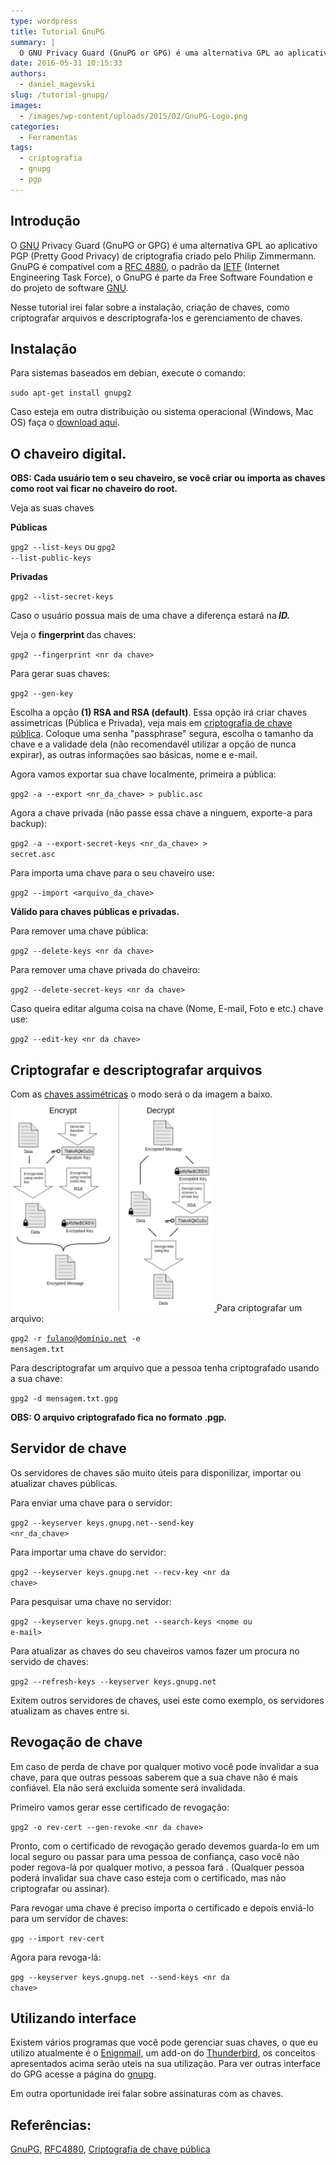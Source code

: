 ```yaml
---
type: wordpress
title: Tutorial GnuPG
summary: |
  O GNU Privacy Guard (GnuPG or GPG) é uma alternativa GPL ao aplicativo PGP (Pretty Good Privacy) de criptografia criado pelo Philip Zimmermann. GnuPG é compatível com a RFC 4880, o padrão da IETF (Internet Engineering Task Force), o GnuPG é parte da Free Software Foundation e do projeto de software GNU.
date: 2016-05-31 10:15:33
authors:
  - daniel_magevski
slug: /tutorial-gnupg/
images:
  - /images/wp-content/uploads/2015/02/GnuPG-Logo.png
categories:
  - Ferramentas
tags:
  - criptografia
  - gnupg
  - pgp
---
```


<h2>Introdução</h2>
O <a href="http://gnupg.org">GNU</a> Privacy Guard (GnuPG or GPG) é uma alternativa GPL ao aplicativo PGP (Pretty Good Privacy) de criptografia criado pelo Philip Zimmermann. GnuPG é compatível com a <a href="https://tools.ietf.org/html/rfc4880">RFC 4880</a>, o padrão da <a href="https://www.ietf.org/">IETF</a> (Internet Engineering Task Force), o GnuPG é parte da Free Software Foundation e do projeto de software <a href="https://www.gnu.org/">GNU</a>.

Nesse tutorial irei falar sobre a instalação, criação de chaves, como criptografar arquivos e descriptografa-los e gerenciamento de chaves.
<!--more-->

<h2>Instalação</h2>
Para sistemas baseados em debian, execute o comando:<em> </em>

<code>sudo apt-get install gnupg2</code>

Caso esteja em outra distribuição ou sistema operacional (Windows, Mac OS) faça o <a href="https://www.gnupg.org/download/index.html" target="_blank">download aqui</a>.
<h2><strong>O chaveiro digital.</strong></h2>
<strong>OBS: Cada usuário tem o seu chaveiro, se você criar ou importa as chaves como root vai ficar no chaveiro do root.</strong>

Veja as suas chaves

<strong>Públicas</strong>

<code>gpg2 --list-keys</code> ou <code>gpg2 --list-public-keys</code>

<strong>Privadas</strong>

<code>gpg2 --list-secret-keys</code>

Caso o usuário possua mais de uma chave a diferença estará na<strong> <em>ID.</em></strong>

Veja o <strong>fingerprint </strong>das chaves:

<code>gpg2 --fingerprint &lt;nr da chave&gt;</code>

Para gerar suas chaves:

<code>gpg2 --gen-key</code>

Escolha a opção <strong>(1) RSA and RSA (default)</strong>. Essa opção irá criar chaves assimetricas (Pública e Privada), veja mais em <a href="https://pt.wikipedia.org/wiki/Criptografia_de_chave_p%C3%BAblica">criptografia de chave pública</a>.
Coloque uma senha "passphrase" segura, escolha o tamanho da chave e a validade dela (não recomendavél utilizar a opção de nunca expirar), as outras informações sao básicas, nome e e-mail.

Agora vamos exportar sua chave localmente, primeira a pública:

<code>gpg2 -a --export &lt;nr_da_chave&gt; &gt; public.asc</code>

Agora a chave privada (não passe essa chave a ninguem, exporte-a para backup):

<code>gpg2 -a --export-secret-keys &lt;nr_da_chave&gt; &gt; secret.asc</code>

Para importa uma chave para o seu chaveiro use:

<code>gpg2 --import &lt;arquivo_da_chave&gt;</code>

<strong>Válido para chaves públicas e privadas.</strong>

Para remover uma chave pública:

<code>gpg2 --delete-keys &lt;nr da chave&gt;</code>

Para remover uma chave privada do chaveiro:

<code>gpg2 --delete-secret-keys &lt;nr da chave&gt;</code>

Caso queira editar alguma coisa na chave (Nome, E-mail, Foto e etc.) chave use:

<code>gpg2 --edit-key &lt;nr da chave&gt;</code>
<h2>Criptografar e descriptografar arquivos</h2>
Com as <a href="https://pt.wikipedia.org/wiki/Criptografia_de_chave_p%C3%BAblica">chaves assimétricas</a> o modo será o da imagem a baixo.
<a href="/images/wp-content/uploads/2016/04/GnuPG-img2.png"><img class="wp-image-5234 aligncenter" src="/images/wp-content/uploads/2016/04/GnuPG-img2-288x300.png" alt="GnuPG-img2" width="326" height="339" />
</a>
Para criptografar um arquivo:

<code>gpg2 -r fulano@domínio.net -e mensagem.txt</code>

Para descriptografar um arquivo que a pessoa tenha criptografado usando a sua chave:

<code>gpg2 -d mensagem.txt.gpg</code>

<strong>OBS: O arquivo criptografado fica no formato .pgp<em>.</em></strong>
<h2>Servidor de chave</h2>
Os servidores de chaves são muito úteis para disponilizar, importar ou atualizar chaves públicas.

Para enviar uma chave para o servidor:

<code>gpg2 --keyserver keys.gnupg.net--send-key &lt;nr_da_chave&gt;</code>

Para importar uma chave do servidor:

<code>gpg2 --keyserver keys.gnupg.net --recv-key &lt;nr da chave&gt;</code>

Para pesquisar uma chave no servidor:

<code>gpg2 --keyserver keys.gnupg.net --search-keys &lt;nome ou e-mail&gt;</code>

Para atualizar as chaves do seu chaveiros vamos fazer um procura no servido de chaves:

<code>gpg2 --refresh-keys --keyserver keys.gnupg.net</code>

Exitem outros servidores de chaves, usei este como exemplo, os servidores atualizam as chaves entre si.
<h2>Revogação de chave</h2>
Em caso de perda de chave por qualquer motivo você pode invalidar a sua chave, para que outras pessoas saberem que a sua chave não é mais confiável. Ela não será excluida somente será invalidada.

Primeiro vamos gerar esse certificado de revogação:

<code>gpg2 -o rev-cert --gen-revoke &lt;nr da chave&gt;</code>

Pronto, com o certificado de revogação gerado devemos guarda-lo em um local seguro ou passar para uma pessoa de confiança, caso você não poder regova-lá por qualquer motivo, a pessoa fará . (Qualquer pessoa poderá invalidar sua chave caso esteja com o certificado, mas não criptografar ou assinar).

Para revogar uma chave é preciso importa o certificado e depois enviá-lo para um servidor de chaves:

<code>gpg --import rev-cert</code>

Agora para revoga-lá:

<code>gpg --keyserver keys.gnupg.net --send-keys &lt;nr da chave&gt;</code>
<h2>Utilizando interface</h2>
Existem vários programas que você pode gerenciar suas chaves, o que eu utilizo atualmente é o <a href="https://www.enigmail.net" target="_blank">Enignmail</a>, um add-on do <a href="https://www.mozilla.org/pt-BR/thunderbird/" target="_blank">Thunderbird</a>, os conceitos apresentados acima serão uteis na sua utilização. Para ver outras interface do GPG acesse a página do <a href="https://www.gnupg.org/related_software/frontends.html" target="_blank">gnupg</a>.

Em outra oportunidade irei falar sobre assinaturas com as chaves.
<h2>Referências:</h2>
<a href="https://gnupg.org/" target="_blank">GnuPG</a>, <a href="https://tools.ietf.org/html/rfc4880">RFC4880</a>, <a href="https://pt.wikipedia.org/wiki/Criptografia_de_chave_p%C3%BAblica">Criptografia de chave pública</a>
